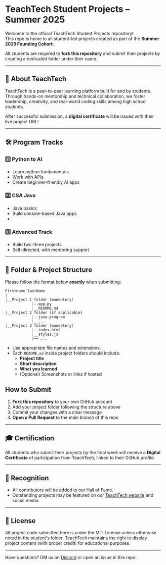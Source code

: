 # TeachTech Student Projects – Summer 2025

Welcome to the official TeachTech Student Projects repository!  
This repo is home to all student-led projects created as part of the **Summer 2025 Founding Cohort**.

All students are required to **fork this repository** and submit their projects by creating a dedicated folder under their name.

---

## 🎯 About TeachTech

TeachTech is a peer-to-peer learning platform built for and by students. Through hands-on mentorship and technical collaboration, we foster leadership, creativity, and real-world coding skills among high school students.

After successful submission, a **digital certificate** will be issued with their live project URL!

---

## 🛠 Program Tracks

### 1️⃣ Python to AI
- Learn python fundamentals
- Work with APIs
- Create beginner-friendly AI apps

### 2️⃣ CSA Java
- Java basics
- Build console-based Java apps
- 
### 3️⃣ Advanced Track
- Build two-three projects
- Self-directed, with mentoring support
----
## 📁 Folder & Project Structure

Please follow the format below **exactly** when submitting:

```
Firstname_lastName
|
|__Project 1 folder (mandatory)
            |--app.py
            |__README.md
|__Project 2 folder (if applicable)
            |--java program
            |__...
|__Project 3 folder (mandatory)
            |--index.html
            |__styles.js
            ├── ...
```
- Use appropriate file names and extensions.
- Each `README.md` inside project folders should include:
  - **Project title**
  - **Short description**
  - **What you learned**
  - (Optional) Screenshots or links if hosted

## How to Submit
1. **Fork this repository** to your own GitHub account
2. Add your project folder following the structure above
3. Commit your changes with a clear message
4. **Open a Pull Request** to the main branch of this repo

---

## 🎓 Certification

All students who submit their projects by the final week will receive a **Digital Certificate** of participation from TeachTech, linked to their GitHub profile.

----

## 🌟 Recognition

- All contributors will be added to our Hall of Fame.
- Outstanding projects may be featured on our [TeachTech website](https://teachtech.dev) and social media.

---

## 📜 License

All project code submitted here is under the MIT License unless otherwise noted in the student's folder. TeachTech maintains the right to display project content (with proper credit) for educational purposes.

---

Have questions? DM us on [Discord](https://discord.com/invite/qP8tCYpxtj) or open an issue in this repo.

